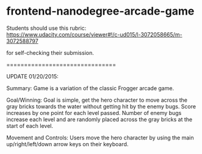 frontend-nanodegree-arcade-game
===============================

Students should use this rubric: https://www.udacity.com/course/viewer#!/c-ud015/l-3072058665/m-3072588797

for self-checking their submission.

===============================

UPDATE 01/20/2015:

Summary:
Game is a variation of the classic Frogger arcade game.

Goal/Winning:
Goal is simple, get the hero character to move across the gray bricks towards the water without getting hit by the enemy bugs. Score increases by one point for each level passed. Number of enemy bugs increase each level and are randomly placed across the gray bricks at the start of each level.

Movement and Controls:
Users move the hero character by using the main up/right/left/down arrow keys on their keyboard.

